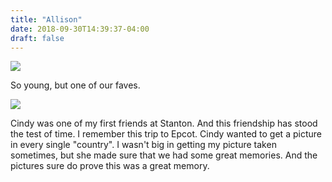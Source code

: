 ```yaml
---
title: "Allison"
date: 2018-09-30T14:39:37-04:00
draft: false
---
```


<img src="/photos/allison_lee/cindy and allison.jpg"/>

So young, but one of our faves.

<img src="/photos/allison_lee/image.png"/>

Cindy was one of my first friends at Stanton.  And this friendship has stood the test of time.  I remember this trip to Epcot.  Cindy wanted to get a picture in every single "country".  I wasn't big in getting my picture taken sometimes, but she made sure that we had some great memories.  And the pictures sure do prove this was a great memory.

